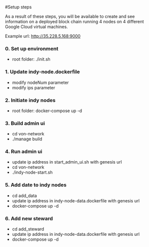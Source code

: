 #Setup steps

As a result of these steps, you will be available to create and see information on a deployed block chain running 4 nodes on 4 different Google Cloud virtual machines.

Example url:
http://35.228.5.168:9000

### 0. Set up environment
  - root folder: ./init.sh

### 1. Update indy-node.dockerfile
  - modify nodeNum parameter
  - modify ips parameter

### 2. Initiate indy nodes
  - root folder: docker-compose up -d
  
### 3. Build admin ui
  - cd von-network
  - ./manage build

### 4. Run admin ui
  - update ip address in start_admin_ui.sh with genesis url
  - cd von-network
  - ./indy-node-start.sh

### 5. Add date to indy nodes
  - cd add_data
  - update ip address in indy-node-data.dockerfile with genesis url
  - docker-compose up -d

### 6. Add new steward
  - cd add_steward
  - update ip address in indy-node-data.dockerfile with genesis url
  - docker-compose up -d

  
 